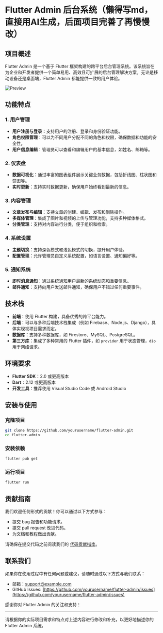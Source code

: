 # Flutter Admin 后台系统（懒得写md，直接用AI生成，后面项目完善了再慢慢改）

## 项目概述

Flutter Admin 是一个基于 Flutter 框架构建的跨平台后台管理系统。该系统旨在为企业和开发者提供一个简单易用、高效且可扩展的后台管理解决方案。无论是移动设备还是桌面端，Flutter Admin 都能提供一致的用户体验。

![Preview](/docs./img_1.png)

## 功能特点

### 1. 用户管理

- **用户注册与登录**：支持用户的注册、登录和身份验证功能。
- **角色权限管理**：可以为不同用户分配不同的角色和权限，确保数据和功能的安全性。
- **用户信息编辑**：管理员可以查看和编辑用户的基本信息，如姓名、邮箱等。

### 2. 仪表盘

- **数据可视化**：通过丰富的图表组件展示关键业务数据，包括折线图、柱状图和饼图等。
- **实时更新**：支持实时数据更新，确保用户始终看到最新的信息。

### 3. 内容管理

- **文章发布与编辑**：支持文章的创建、编辑、发布和删除操作。
- **多媒体管理**：集成了图片和视频的上传与管理功能，支持多种媒体格式。
- **分类管理**：支持对内容进行分类，便于组织和检索。

### 4. 系统设置

- **主题切换**：支持深色模式和浅色模式的切换，提升用户体验。
- **配置管理**：允许管理员自定义系统配置，如语言设置、通知偏好等。

### 5. 通知系统

- **即时消息通知**：通过系统通知用户最新的系统动态和重要信息。
- **邮件通知**：支持向用户发送邮件通知，确保用户不错过任何重要事件。

## 技术栈

- **前端**：使用 Flutter 构建，具备优秀的跨平台能力。
- **后端**：可以与多种后端技术栈集成（例如 Firebase、Node.js、Django），具体实现视项目需求而定。
- **数据库**：支持多种数据库，如 Firestore、MySQL、PostgreSQL。
- **第三方库**：集成了多种常用的 Flutter 插件，如 `provider` 用于状态管理，`dio` 用于网络请求。

## 环境要求

- **Flutter SDK**：2.0 或更高版本
- **Dart**：2.12 或更高版本
- **开发工具**：推荐使用 Visual Studio Code 或 Android Studio

## 安装与使用

### 克隆项目

```bash
git clone https://github.com/yourusername/flutter-admin.git
cd flutter-admin
```

### 安装依赖

```bash
flutter pub get
```

### 运行项目

```bash
flutter run
```

## 贡献指南

我们欢迎任何形式的贡献！你可以通过以下方式参与：

- 提交 bug 报告和功能请求。
- 提交 pull request 改进代码。
- 为文档和教程做出贡献。

请确保在提交代码之前阅读我们的 [代码贡献指南](CONTRIBUTING.md)。

## 联系我们

如果你在使用过程中有任何问题或建议，请随时通过以下方式与我们联系：

- 邮箱：support@example.com
- GitHub Issues: [https://github.com/yourusername/flutter-admin/issues](https://github.com/yourusername/flutter-admin/issues)

感谢你对 Flutter Admin 的关注和支持！

---

请根据你的实际项目需求和特点对上述内容进行修改和补充，以更好地描述你的 Flutter Admin 系统。